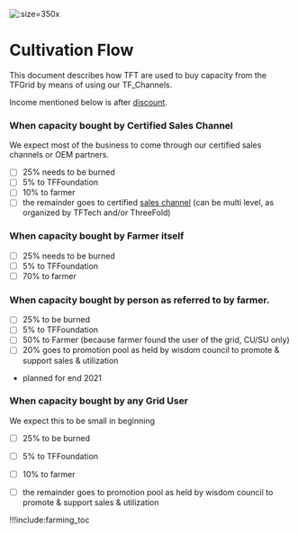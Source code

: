 ![](img/farming_reward.jpg ':size=350x')


# Cultivation Flow

This document describes how TFT are used to buy capacity from the TFGrid by means of using our TF_Channels.

Income mentioned below is after [discount](staking_discount_levels).

### When capacity bought by Certified Sales Channel

We expect most of the business to come through our certified sales channels or OEM partners.

- [ ] 25% needs to be burned
- [ ] 5% to TFFoundation 
- [ ] 10% to farmer 
- [ ] the remainder goes to certified [sales channel](threefold_sales_channel) (can be multi level, as organized by TFTech and/or ThreeFold)

### When capacity bought by Farmer itself

- [ ] 25% needs to be burned
- [ ] 5% to TFFoundation 
- [ ] 70% to farmer

### When capacity bought by person as referred to by farmer.

- [ ] 25% to be burned
- [ ] 5% to TFFoundation
- [ ] 50% to Farmer (because farmer found the user of the grid, CU/SU only)
- [ ] 20% goes to promotion pool as held by wisdom council to promote & support sales & utilization
- planned for end 2021

### When capacity bought by any Grid User

We expect this to be small in beginning

- [ ] 25% to be burned
- [ ] 5% to TFFoundation
- [ ] 10% to farmer
- [ ] the remainder goes to promotion pool as held by wisdom council to promote & support sales & utilization



!!!include:farming_toc